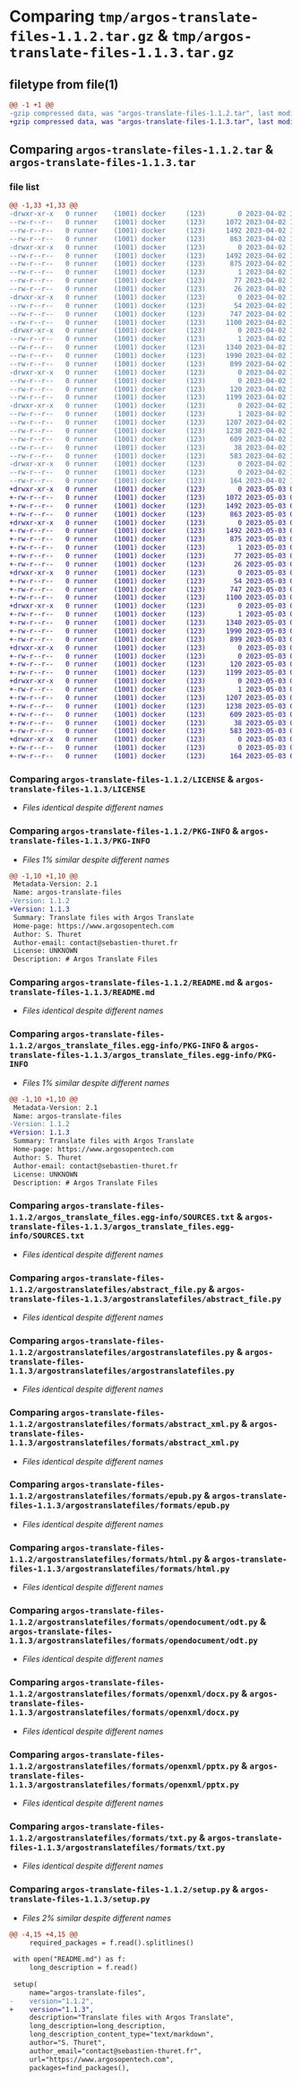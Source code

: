 # Comparing `tmp/argos-translate-files-1.1.2.tar.gz` & `tmp/argos-translate-files-1.1.3.tar.gz`

## filetype from file(1)

```diff
@@ -1 +1 @@
-gzip compressed data, was "argos-translate-files-1.1.2.tar", last modified: Sun Apr  2 16:09:52 2023, max compression
+gzip compressed data, was "argos-translate-files-1.1.3.tar", last modified: Wed May  3 06:26:41 2023, max compression
```

## Comparing `argos-translate-files-1.1.2.tar` & `argos-translate-files-1.1.3.tar`

### file list

```diff
@@ -1,33 +1,33 @@
-drwxr-xr-x   0 runner    (1001) docker     (123)        0 2023-04-02 16:09:52.050744 argos-translate-files-1.1.2/
--rw-r--r--   0 runner    (1001) docker     (123)     1072 2023-04-02 16:09:36.000000 argos-translate-files-1.1.2/LICENSE
--rw-r--r--   0 runner    (1001) docker     (123)     1492 2023-04-02 16:09:52.050744 argos-translate-files-1.1.2/PKG-INFO
--rw-r--r--   0 runner    (1001) docker     (123)      863 2023-04-02 16:09:36.000000 argos-translate-files-1.1.2/README.md
-drwxr-xr-x   0 runner    (1001) docker     (123)        0 2023-04-02 16:09:52.050744 argos-translate-files-1.1.2/argos_translate_files.egg-info/
--rw-r--r--   0 runner    (1001) docker     (123)     1492 2023-04-02 16:09:51.000000 argos-translate-files-1.1.2/argos_translate_files.egg-info/PKG-INFO
--rw-r--r--   0 runner    (1001) docker     (123)      875 2023-04-02 16:09:52.000000 argos-translate-files-1.1.2/argos_translate_files.egg-info/SOURCES.txt
--rw-r--r--   0 runner    (1001) docker     (123)        1 2023-04-02 16:09:51.000000 argos-translate-files-1.1.2/argos_translate_files.egg-info/dependency_links.txt
--rw-r--r--   0 runner    (1001) docker     (123)       77 2023-04-02 16:09:51.000000 argos-translate-files-1.1.2/argos_translate_files.egg-info/requires.txt
--rw-r--r--   0 runner    (1001) docker     (123)       26 2023-04-02 16:09:51.000000 argos-translate-files-1.1.2/argos_translate_files.egg-info/top_level.txt
-drwxr-xr-x   0 runner    (1001) docker     (123)        0 2023-04-02 16:09:52.050744 argos-translate-files-1.1.2/argostranslatefiles/
--rw-r--r--   0 runner    (1001) docker     (123)       54 2023-04-02 16:09:36.000000 argos-translate-files-1.1.2/argostranslatefiles/__init__.py
--rw-r--r--   0 runner    (1001) docker     (123)      747 2023-04-02 16:09:36.000000 argos-translate-files-1.1.2/argostranslatefiles/abstract_file.py
--rw-r--r--   0 runner    (1001) docker     (123)     1100 2023-04-02 16:09:36.000000 argos-translate-files-1.1.2/argostranslatefiles/argostranslatefiles.py
-drwxr-xr-x   0 runner    (1001) docker     (123)        0 2023-04-02 16:09:52.050744 argos-translate-files-1.1.2/argostranslatefiles/formats/
--rw-r--r--   0 runner    (1001) docker     (123)        1 2023-04-02 16:09:36.000000 argos-translate-files-1.1.2/argostranslatefiles/formats/__init__.py
--rw-r--r--   0 runner    (1001) docker     (123)     1340 2023-04-02 16:09:36.000000 argos-translate-files-1.1.2/argostranslatefiles/formats/abstract_xml.py
--rw-r--r--   0 runner    (1001) docker     (123)     1990 2023-04-02 16:09:36.000000 argos-translate-files-1.1.2/argostranslatefiles/formats/epub.py
--rw-r--r--   0 runner    (1001) docker     (123)      899 2023-04-02 16:09:36.000000 argos-translate-files-1.1.2/argostranslatefiles/formats/html.py
-drwxr-xr-x   0 runner    (1001) docker     (123)        0 2023-04-02 16:09:52.050744 argos-translate-files-1.1.2/argostranslatefiles/formats/opendocument/
--rw-r--r--   0 runner    (1001) docker     (123)        0 2023-04-02 16:09:36.000000 argos-translate-files-1.1.2/argostranslatefiles/formats/opendocument/__init__.py
--rw-r--r--   0 runner    (1001) docker     (123)      120 2023-04-02 16:09:36.000000 argos-translate-files-1.1.2/argostranslatefiles/formats/opendocument/odp.py
--rw-r--r--   0 runner    (1001) docker     (123)     1199 2023-04-02 16:09:36.000000 argos-translate-files-1.1.2/argostranslatefiles/formats/opendocument/odt.py
-drwxr-xr-x   0 runner    (1001) docker     (123)        0 2023-04-02 16:09:52.050744 argos-translate-files-1.1.2/argostranslatefiles/formats/openxml/
--rw-r--r--   0 runner    (1001) docker     (123)        1 2023-04-02 16:09:36.000000 argos-translate-files-1.1.2/argostranslatefiles/formats/openxml/__init__.py
--rw-r--r--   0 runner    (1001) docker     (123)     1207 2023-04-02 16:09:36.000000 argos-translate-files-1.1.2/argostranslatefiles/formats/openxml/docx.py
--rw-r--r--   0 runner    (1001) docker     (123)     1238 2023-04-02 16:09:36.000000 argos-translate-files-1.1.2/argostranslatefiles/formats/openxml/pptx.py
--rw-r--r--   0 runner    (1001) docker     (123)      609 2023-04-02 16:09:36.000000 argos-translate-files-1.1.2/argostranslatefiles/formats/txt.py
--rw-r--r--   0 runner    (1001) docker     (123)       38 2023-04-02 16:09:52.050744 argos-translate-files-1.1.2/setup.cfg
--rw-r--r--   0 runner    (1001) docker     (123)      583 2023-04-02 16:09:36.000000 argos-translate-files-1.1.2/setup.py
-drwxr-xr-x   0 runner    (1001) docker     (123)        0 2023-04-02 16:09:52.050744 argos-translate-files-1.1.2/tests/
--rw-r--r--   0 runner    (1001) docker     (123)        0 2023-04-02 16:09:36.000000 argos-translate-files-1.1.2/tests/__init__.py
--rw-r--r--   0 runner    (1001) docker     (123)      164 2023-04-02 16:09:36.000000 argos-translate-files-1.1.2/tests/test_init.py
+drwxr-xr-x   0 runner    (1001) docker     (123)        0 2023-05-03 06:26:41.440349 argos-translate-files-1.1.3/
+-rw-r--r--   0 runner    (1001) docker     (123)     1072 2023-05-03 06:26:27.000000 argos-translate-files-1.1.3/LICENSE
+-rw-r--r--   0 runner    (1001) docker     (123)     1492 2023-05-03 06:26:41.440349 argos-translate-files-1.1.3/PKG-INFO
+-rw-r--r--   0 runner    (1001) docker     (123)      863 2023-05-03 06:26:27.000000 argos-translate-files-1.1.3/README.md
+drwxr-xr-x   0 runner    (1001) docker     (123)        0 2023-05-03 06:26:41.436349 argos-translate-files-1.1.3/argos_translate_files.egg-info/
+-rw-r--r--   0 runner    (1001) docker     (123)     1492 2023-05-03 06:26:41.000000 argos-translate-files-1.1.3/argos_translate_files.egg-info/PKG-INFO
+-rw-r--r--   0 runner    (1001) docker     (123)      875 2023-05-03 06:26:41.000000 argos-translate-files-1.1.3/argos_translate_files.egg-info/SOURCES.txt
+-rw-r--r--   0 runner    (1001) docker     (123)        1 2023-05-03 06:26:41.000000 argos-translate-files-1.1.3/argos_translate_files.egg-info/dependency_links.txt
+-rw-r--r--   0 runner    (1001) docker     (123)       77 2023-05-03 06:26:41.000000 argos-translate-files-1.1.3/argos_translate_files.egg-info/requires.txt
+-rw-r--r--   0 runner    (1001) docker     (123)       26 2023-05-03 06:26:41.000000 argos-translate-files-1.1.3/argos_translate_files.egg-info/top_level.txt
+drwxr-xr-x   0 runner    (1001) docker     (123)        0 2023-05-03 06:26:41.436349 argos-translate-files-1.1.3/argostranslatefiles/
+-rw-r--r--   0 runner    (1001) docker     (123)       54 2023-05-03 06:26:27.000000 argos-translate-files-1.1.3/argostranslatefiles/__init__.py
+-rw-r--r--   0 runner    (1001) docker     (123)      747 2023-05-03 06:26:27.000000 argos-translate-files-1.1.3/argostranslatefiles/abstract_file.py
+-rw-r--r--   0 runner    (1001) docker     (123)     1100 2023-05-03 06:26:27.000000 argos-translate-files-1.1.3/argostranslatefiles/argostranslatefiles.py
+drwxr-xr-x   0 runner    (1001) docker     (123)        0 2023-05-03 06:26:41.436349 argos-translate-files-1.1.3/argostranslatefiles/formats/
+-rw-r--r--   0 runner    (1001) docker     (123)        1 2023-05-03 06:26:27.000000 argos-translate-files-1.1.3/argostranslatefiles/formats/__init__.py
+-rw-r--r--   0 runner    (1001) docker     (123)     1340 2023-05-03 06:26:27.000000 argos-translate-files-1.1.3/argostranslatefiles/formats/abstract_xml.py
+-rw-r--r--   0 runner    (1001) docker     (123)     1990 2023-05-03 06:26:27.000000 argos-translate-files-1.1.3/argostranslatefiles/formats/epub.py
+-rw-r--r--   0 runner    (1001) docker     (123)      899 2023-05-03 06:26:27.000000 argos-translate-files-1.1.3/argostranslatefiles/formats/html.py
+drwxr-xr-x   0 runner    (1001) docker     (123)        0 2023-05-03 06:26:41.436349 argos-translate-files-1.1.3/argostranslatefiles/formats/opendocument/
+-rw-r--r--   0 runner    (1001) docker     (123)        0 2023-05-03 06:26:27.000000 argos-translate-files-1.1.3/argostranslatefiles/formats/opendocument/__init__.py
+-rw-r--r--   0 runner    (1001) docker     (123)      120 2023-05-03 06:26:27.000000 argos-translate-files-1.1.3/argostranslatefiles/formats/opendocument/odp.py
+-rw-r--r--   0 runner    (1001) docker     (123)     1199 2023-05-03 06:26:27.000000 argos-translate-files-1.1.3/argostranslatefiles/formats/opendocument/odt.py
+drwxr-xr-x   0 runner    (1001) docker     (123)        0 2023-05-03 06:26:41.436349 argos-translate-files-1.1.3/argostranslatefiles/formats/openxml/
+-rw-r--r--   0 runner    (1001) docker     (123)        1 2023-05-03 06:26:27.000000 argos-translate-files-1.1.3/argostranslatefiles/formats/openxml/__init__.py
+-rw-r--r--   0 runner    (1001) docker     (123)     1207 2023-05-03 06:26:27.000000 argos-translate-files-1.1.3/argostranslatefiles/formats/openxml/docx.py
+-rw-r--r--   0 runner    (1001) docker     (123)     1238 2023-05-03 06:26:27.000000 argos-translate-files-1.1.3/argostranslatefiles/formats/openxml/pptx.py
+-rw-r--r--   0 runner    (1001) docker     (123)      609 2023-05-03 06:26:27.000000 argos-translate-files-1.1.3/argostranslatefiles/formats/txt.py
+-rw-r--r--   0 runner    (1001) docker     (123)       38 2023-05-03 06:26:41.440349 argos-translate-files-1.1.3/setup.cfg
+-rw-r--r--   0 runner    (1001) docker     (123)      583 2023-05-03 06:26:27.000000 argos-translate-files-1.1.3/setup.py
+drwxr-xr-x   0 runner    (1001) docker     (123)        0 2023-05-03 06:26:41.440349 argos-translate-files-1.1.3/tests/
+-rw-r--r--   0 runner    (1001) docker     (123)        0 2023-05-03 06:26:27.000000 argos-translate-files-1.1.3/tests/__init__.py
+-rw-r--r--   0 runner    (1001) docker     (123)      164 2023-05-03 06:26:27.000000 argos-translate-files-1.1.3/tests/test_init.py
```

### Comparing `argos-translate-files-1.1.2/LICENSE` & `argos-translate-files-1.1.3/LICENSE`

 * *Files identical despite different names*

### Comparing `argos-translate-files-1.1.2/PKG-INFO` & `argos-translate-files-1.1.3/PKG-INFO`

 * *Files 1% similar despite different names*

```diff
@@ -1,10 +1,10 @@
 Metadata-Version: 2.1
 Name: argos-translate-files
-Version: 1.1.2
+Version: 1.1.3
 Summary: Translate files with Argos Translate
 Home-page: https://www.argosopentech.com
 Author: S. Thuret
 Author-email: contact@sebastien-thuret.fr
 License: UNKNOWN
 Description: # Argos Translate Files
```

### Comparing `argos-translate-files-1.1.2/README.md` & `argos-translate-files-1.1.3/README.md`

 * *Files identical despite different names*

### Comparing `argos-translate-files-1.1.2/argos_translate_files.egg-info/PKG-INFO` & `argos-translate-files-1.1.3/argos_translate_files.egg-info/PKG-INFO`

 * *Files 1% similar despite different names*

```diff
@@ -1,10 +1,10 @@
 Metadata-Version: 2.1
 Name: argos-translate-files
-Version: 1.1.2
+Version: 1.1.3
 Summary: Translate files with Argos Translate
 Home-page: https://www.argosopentech.com
 Author: S. Thuret
 Author-email: contact@sebastien-thuret.fr
 License: UNKNOWN
 Description: # Argos Translate Files
```

### Comparing `argos-translate-files-1.1.2/argos_translate_files.egg-info/SOURCES.txt` & `argos-translate-files-1.1.3/argos_translate_files.egg-info/SOURCES.txt`

 * *Files identical despite different names*

### Comparing `argos-translate-files-1.1.2/argostranslatefiles/abstract_file.py` & `argos-translate-files-1.1.3/argostranslatefiles/abstract_file.py`

 * *Files identical despite different names*

### Comparing `argos-translate-files-1.1.2/argostranslatefiles/argostranslatefiles.py` & `argos-translate-files-1.1.3/argostranslatefiles/argostranslatefiles.py`

 * *Files identical despite different names*

### Comparing `argos-translate-files-1.1.2/argostranslatefiles/formats/abstract_xml.py` & `argos-translate-files-1.1.3/argostranslatefiles/formats/abstract_xml.py`

 * *Files identical despite different names*

### Comparing `argos-translate-files-1.1.2/argostranslatefiles/formats/epub.py` & `argos-translate-files-1.1.3/argostranslatefiles/formats/epub.py`

 * *Files identical despite different names*

### Comparing `argos-translate-files-1.1.2/argostranslatefiles/formats/html.py` & `argos-translate-files-1.1.3/argostranslatefiles/formats/html.py`

 * *Files identical despite different names*

### Comparing `argos-translate-files-1.1.2/argostranslatefiles/formats/opendocument/odt.py` & `argos-translate-files-1.1.3/argostranslatefiles/formats/opendocument/odt.py`

 * *Files identical despite different names*

### Comparing `argos-translate-files-1.1.2/argostranslatefiles/formats/openxml/docx.py` & `argos-translate-files-1.1.3/argostranslatefiles/formats/openxml/docx.py`

 * *Files identical despite different names*

### Comparing `argos-translate-files-1.1.2/argostranslatefiles/formats/openxml/pptx.py` & `argos-translate-files-1.1.3/argostranslatefiles/formats/openxml/pptx.py`

 * *Files identical despite different names*

### Comparing `argos-translate-files-1.1.2/argostranslatefiles/formats/txt.py` & `argos-translate-files-1.1.3/argostranslatefiles/formats/txt.py`

 * *Files identical despite different names*

### Comparing `argos-translate-files-1.1.2/setup.py` & `argos-translate-files-1.1.3/setup.py`

 * *Files 2% similar despite different names*

```diff
@@ -4,15 +4,15 @@
     required_packages = f.read().splitlines()
 
 with open("README.md") as f:
     long_description = f.read()
 
 setup(
     name="argos-translate-files",
-    version="1.1.2",
+    version="1.1.3",
     description="Translate files with Argos Translate",
     long_description=long_description,
     long_description_content_type="text/markdown",
     author="S. Thuret",
     author_email="contact@sebastien-thuret.fr",
     url="https://www.argosopentech.com",
     packages=find_packages(),
```

